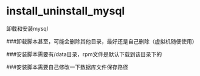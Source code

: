 # install_uninstall_mysql
卸载和安装mysql

###卸载脚本甚至，可能会删除其他目录，最好还是自己删除（虚拟机随便使用）

###安装脚本需要有/data目录，rpm文件是默认下载到该目录下的

###安装脚本需要自己修改一下数据库文件保存路径
